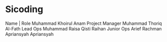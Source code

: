 # Sicoding

Name                      |         Role
Muhammad Khoirul Anam           Project Manager 
Muhammad Thoriq Al-Fath         Lead Ops 
Muhammad Raisa Qisti Raihan     Junior Ops
Arief Rachman Apriansyah        Apriansyah
